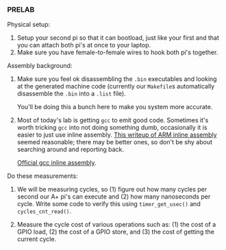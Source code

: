 ### PRELAB

Physical setup:

  1. Setup your second pi so that it can bootload, just like your first
     and  that you can attach both pi's at once to your laptop.
  2. Make sure you have female-to-female wires to hook both pi's together.


Assembly background:

  1. Make sure you feel ok disassembling the `.bin` executables and
     looking at the generated machine code (currently our `Makefile`s
     automatically disassemble the `.bin` into a `.list` file).

     You'll be doing this a bunch here to make you system more accurate.

  2. Most of today's lab is getting `gcc` to emit good code. Sometimes
     it's worth tricking `gcc` into not doing
     something dumb, occasionally it is easier to just
     use inline assembly.  [This writeup of ARM inline
     assembly](http://www.ethernut.de/en/documents/arm-inline-asm.html)
     seemed reasonable; there may be better ones, so don't be shy about
     searching around and reporting back.

     [Official gcc inline assembly](http://199.104.150.52/computers/gcc_inline.html).

Do these measurements:

  1. We will be measuring cycles, so (1) figure out how many cycles per
     second our A+ pi's can execute and (2) how many nanoseconds per
     cycle.  Write some code to verify this using `timer_get_usec()` and 
     `cycles_cnt_read()`.

  2. Measure the cycle cost of various operations such as: (1) the cost
     of a GPIO load, (2) the cost of a GPIO store, and (3) the cost of
     getting the current cycle.
